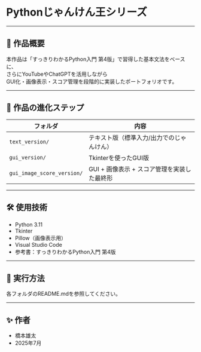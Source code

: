 # Pythonじゃんけん王シリーズ

---

## 🎯 作品概要

本作品は「すっきりわかるPython入門 第4版」で習得した基本文法をベースに、  
さらにYouTubeやChatGPTを活用しながら  
GUI化・画像表示・スコア管理を段階的に実装したポートフォリオです。

---

## 📝 作品の進化ステップ

| フォルダ | 内容 |
|---|---|
| `text_version/` | テキスト版（標準入力/出力でのじゃんけん） |
| `gui_version/` | Tkinterを使ったGUI版 |
| `gui_image_score_version/` | GUI + 画像表示 + スコア管理を実装した最終形 |

---

## 🛠️ 使用技術

- Python 3.11
- Tkinter
- Pillow（画像表示用）
- Visual Studio Code
- 参考書：すっきりわかるPython入門 第4版

---

## 🚀 実行方法

各フォルダのREADME.mdを参照してください。

---

## ✨ 作者

- 橋本雄太
- 2025年7月

